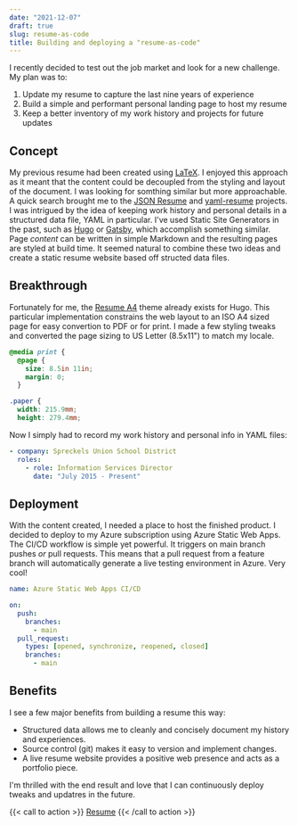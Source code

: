 ```yaml
---
date: "2021-12-07"
draft: true
slug: resume-as-code
title: Building and deploying a "resume-as-code"
---
```


I recently decided to test out the job market and look for a new challenge. My plan was to:

1. Update my resume to capture the last nine years of experience
2. Build a simple and performant personal landing page to host my resume
3. Keep a better inventory of my work history and projects for future updates

## Concept

My previous resume had been created using [LaTeX](https://www.latex-project.org/). I enjoyed this approach as it meant that the content could be decoupled from the styling and layout of the document. I was looking for somthing similar but more approachable. A quick search brought me to the [JSON Resume](https://jsonresume.org/) and [yaml-resume](https://yaml-resume.com/) projects. I was intrigued by the idea of keeping work history and personal details in a structured data file, YAML in particular. I've used Static Site Generators in the past, such as [Hugo](https://gohugo.io) or [Gatsby](https://www.gatsbyjs.com/), which accomplish something similar. Page _content_ can be written in simple Markdown and the resulting pages are styled at build time. It seemed natural to combine these two ideas and create a static resume website based off structed data files.

## Breakthrough

Fortunately for me, the [Resume A4](https://mertbakir.gitlab.io/projects/resume-a4/) theme already exists for Hugo. This particular implementation constrains the web layout to an ISO A4 sized page for easy convertion to PDF or for print. I made a few styling tweaks and converted the page sizing to US Letter (8.5x11") to match my locale.

```css
@media print {
  @page {
    size: 8.5in 11in;
    margin: 0;
  }

.paper {
  width: 215.9mm;
  height: 279.4mm; 
```

Now I simply had to record my work history and personal info in YAML files:

```yaml
- company: Spreckels Union School District
  roles: 
    - role: Information Services Director
      date: "July 2015 - Present"
```
## Deployment

With the content created, I needed a place to host the finished product. I decided to deploy to my Azure subscription using Azure Static Web Apps. The CI/CD workflow is simple yet powerful. It triggers on main branch pushes _or_ pull requests. This means that a pull request from a feature branch will automatically generate a live testing environment in Azure. Very cool!

```yaml
name: Azure Static Web Apps CI/CD

on:
  push:
    branches:
      - main
  pull_request:
    types: [opened, synchronize, reopened, closed]
    branches:
      - main
```

## Benefits

I see a few major benefits from building a resume this way:

* Structured data allows me to cleanly and concisely document my history and experiences.
* Source control (git) makes it easy to version and implement changes.
* A live resume website provides a positive web presence and acts as a portfolio piece.

I'm thrilled with the end result and love that I can continuously deploy tweaks and updatres in the future.

{{< call to action >}}
[Resume](https://resume.tbaraki.net)
{{< /call to action >}}